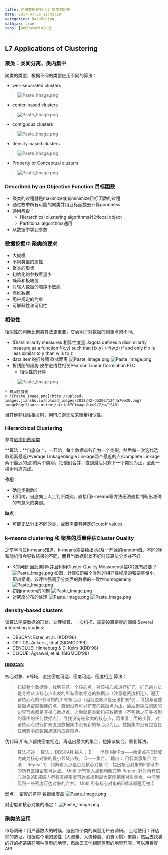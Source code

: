 ```yaml
---
title: 网络数据挖掘-L7 聚类的应用
date: 2017-07-26 11:43:29
categories: DataMining
mathjax: true
tags: [WebDataMining]
---
```

<!--more-->

## L7 Applications of Clustering
### 聚类：类间分离，类内集中
聚类的类型，根据不同的类型应用不同的算法：

* well-separated clusters
> ![Paste_Image.png](http://upload-images.jianshu.io/upload_images/2812342-44e4aa4c7402f5cd.png?imageMogr2/auto-orient/strip%7CimageView2/2/w/1240)

* center-based clusters
> ![Paste_Image.png](http://upload-images.jianshu.io/upload_images/2812342-740f90e9ce106eae.png?imageMogr2/auto-orient/strip%7CimageView2/2/w/1240)

* contiguous clusters
> ![Paste_Image.png](http://upload-images.jianshu.io/upload_images/2812342-d67620d62ccc5052.png?imageMogr2/auto-orient/strip%7CimageView2/2/w/1240)

* density-based clusters
> ![Paste_Image.png](http://upload-images.jianshu.io/upload_images/2812342-e5bce2214f605298.png?imageMogr2/auto-orient/strip%7CimageView2/2/w/1240)

* Property or Conceptual clusters
> ![Paste_Image.png](http://upload-images.jianshu.io/upload_images/2812342-2d24dc3bc590ced0.png?imageMogr2/auto-orient/strip%7CimageView2/2/w/1240)

### Described by an Objective Function 目标函数
* 聚类的过程就是maximize或者minimize目标函数的过程
* 通过枚举所有可能的聚类并用目标函数去计算goodness
* 通用与否：
    * Hierarchical clustering algorithms针对local object
    * Partitional algorithms通用
* 从数据中学到参数
### 数据挖掘中 聚类的要求
* 大规模
* 不同类型的属性
* 聚类的形状
* 初始化的参数尽量少
* 噪声和极端值
* 对输入数据的顺序不敏感
* 高维数据
* 用户规定的约束
* 可解释性和可用性

### 相似性 
相似性的判断比聚类算法更重要，它表明了对数据的侧重点的不同。

* (Dis)similarity measures  相异性度量
Jagota defines a dissimilarity measure as a function f(x,y) such that f(x,y) > f(w,z) if and only if x is less similar to y than w is to z
* data item的折线图 欧式距离
![Paste_Image.png](http://upload-images.jianshu.io/upload_images/2812342-cdfe26704fe1ac63.png?imageMogr2/auto-orient/strip%7CimageView2/2/w/1240)
![Paste_Image.png](http://upload-images.jianshu.io/upload_images/2812342-a9954c87eb6a10c0.png?imageMogr2/auto-orient/strip%7CimageView2/2/w/1240)
* 折线图的趋势
皮尔逊线性相关Pearson Linear Correlation PLC
    * 相似性的计算
> ![Paste_Image.png](http://upload-images.jianshu.io/upload_images/2812342-006dd277bc3f108e.png?imageMogr2/auto-orient/strip%7CimageView2/2/w/1240)
    
    * 相异性度量
    > ![Paste_Image.png](http://upload-images.jianshu.io/upload_images/2812342-d520671244a70e30.png?imageMogr2/auto-orient/strip%7CimageView2/2/w/1240)

当其他非线性相关时，用PLC则无法来衡量相似性。

### Hierarchical Clustering 
参考[层次化的聚类](http://blog.pluskid.org/?p=407)

**算法：**自底向上，一开始，每个数据点各自为一个类别，然后每一次迭代选取距离最近(Average Linkage\Single Linkage两个最近的点\Complete Linkage两个最远的点)的两个类别，把他们合并，直到最后只剩下一个类别为止，至此一棵树构造完成。

**作用**：

* 确定类别数K
* 利用树，自底向上人工判断类别。直接用k-means等方法无法直接判断出准确的有意义的类别。

**缺点**：

* 可能无法分出不同的类，或者需要有特定的cutoff values

### k-means clustering  和 聚类的质量评估Cluster Quality
之前学习过k-means知道，k-means需要给出k以及一开始的random值。不同的k和随机值会导致结果的不同，而且当数据形状不好时该算法分类并不好。

* K的问题
因此选择k并且利用Cluster Quality Measures评估CQ就有必要了
![Paste_Image.png](http://upload-images.jianshu.io/upload_images/2812342-34e3b72d5b7ce258.png?imageMogr2/auto-orient/strip%7CimageView2/2/w/1240)
如图，计算Q即每个类别的相异性程度的和要尽量小，即越紧凑。该评估强调了分类后的数据的一致性homogeneity
![Paste_Image.png](http://upload-images.jianshu.io/upload_images/2812342-bce1b27ab9d47133.png?imageMogr2/auto-orient/strip%7CimageView2/2/w/1240)
* 初始random的问题
![Paste_Image.png](http://upload-images.jianshu.io/upload_images/2812342-d3259bdc47e40982.png?imageMogr2/auto-orient/strip%7CimageView2/2/w/1240)
* 对密度分布的处理
![Paste_Image.png](http://upload-images.jianshu.io/upload_images/2812342-8abbad938c907f70.png?imageMogr2/auto-orient/strip%7CimageView2/2/w/1240)
![Paste_Image.png](http://upload-images.jianshu.io/upload_images/2812342-bf5640fe16ff9cd8.png?imageMogr2/auto-orient/strip%7CimageView2/2/w/1240)

### density-based clusters
该算法需要数据的形状、处理噪音、一次扫描、需要设置密度的阈值
Several interesting studies:

* DBSCAN: Ester, et al. (KDD’96)
* OPTICS: Ankerst, et al (SIGMOD’99).
* DENCLUE: Hinneburg & D. Keim (KDD’98)
* CLIQUE: Agrawal, et al. (SIGMOD’98)

#### [DBSCAN](http://www.cnblogs.com/chaosimple/archive/2013/07/01/3164775.html)
核心对象、e邻域、直接密度可达、密度可达、密度相连
算法：
> 扫描整个数据集，找到任意一个核心点，对该核心点进行扩充。扩充的方法是寻找从该核心点出发的所有密度相连的数据点（注意是密度相连）。遍历该核心点的e邻域内的所有核心点（因为边界点是无法扩充的），寻找与这些数据点密度相连的点，直到没有可以扩充的数据点为止。最后聚类成的簇的边界节点都是非核心数据点。之后就是重新扫描数据集（不包括之前寻找到的簇中的任何数据点），寻找没有被聚类的核心点，再重复上面的步骤，对该核心点进行扩充直到数据集中没有新的核心点为止。数据集中没有包含在任何簇中的数据点就构成异常点。

伪代码:所有点都找密度相连，再选出最大的集合，挖掉该集合。重复算法。
> 算法描述：
算法： DBSCAN
输入： E——半径
MinPts——给定点在E邻域内成为核心对象的最小邻域点数。
D——集合。
输出： 目标类簇集合
方法： Repeat
1） 判断输入点是否为核心对象
2） 找出核心对象的E邻域中的所有直接密度可达点。
Until 所有输入点都判断完毕
Repeat
针对所有核心对象的E邻域内所有直接密度可达点找到最大密度相连对象集合，中间涉及到一些密度可达对象的合并。
Until 所有核心对象的E领域都遍历完毕

弱点：
密度的差异
数据维度高
![Paste_Image.png](http://upload-images.jianshu.io/upload_images/2812342-50306ff431fcde74.png?imageMogr2/auto-orient/strip%7CimageView2/2/w/1240)

对密度和核心对象的确定：
![Paste_Image.png](http://upload-images.jianshu.io/upload_images/2812342-c7c665f7f8f4b2d9.png?imageMogr2/auto-orient/strip%7CimageView2/2/w/1240)


### 聚类的应用
市场调研：用户基数大的时候，选出每个类的典型用户去调研。
土地使用：开店铺的选址。根据每个地的属性（人流量、人流种类、消费习惯）聚类，然后去找卖的好的奶茶店在哪种类型的地里，然后去其他相同类型的地里开店。可以用百度API

